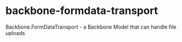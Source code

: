 backbone-formdata-transport
===========================

Backbone.FormDataTransport - a Backbone Model that can handle file uploads
